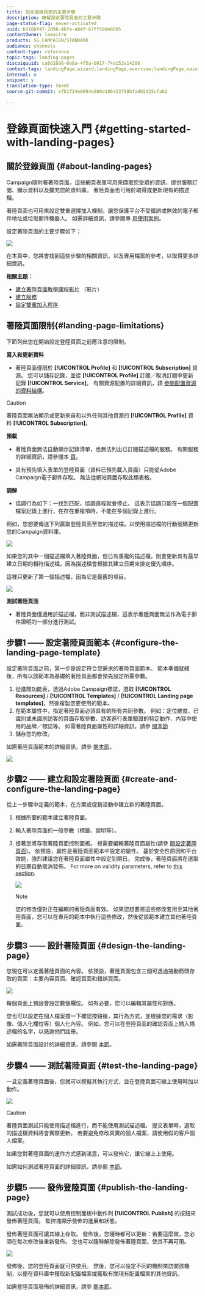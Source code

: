 ```yaml
---
title: 設定登錄頁面的主要步驟
description: 瞭解設定著陸頁面的主要步驟
page-status-flag: never-activated
uuid: b316bf47-7d98-46fa-ab4f-67ff50de8095
contentOwner: lemaitre
products: SG_CAMPAIGN/STANDARD
audience: channels
content-type: reference
topic-tags: landing-pages
discoiquuid: ca8d1698-6e8a-4f5a-b017-74a152e14286
context-tags: landingPage,wizard;landingPage,overview;landingPage,main
internal: n
snippet: y
translation-type: tm+mt
source-git-commit: efb1f14e0094e200d186423f98bfad65d25cfab2

---
```



# 登錄頁面快速入門 {#getting-started-with-landing-pages}

## 關於登錄頁面 {#about-landing-pages}

Campaign隨附著著陸頁面，這些網頁表單可用來擷取您受眾的資訊、提供服務訂閱、顯示資料以及擴充您的資料庫。 著陸頁面也可用於取得或更新現有的描述檔。

著陸頁面也可用來設定雙重選擇加入機制，讓您保護平台不受錯誤或無效的電子郵件地址或垃圾郵件機器人。 如需詳細資訊，請參閱專 [用使用案例](../../channels/using/setting-up-a-double-opt-in-process.md)。

設定著陸頁面的主要步驟如下：

![](assets/lp_steps.png)

在本頁中，您將會找到這些步驟的相關資訊，以及專用檔案的參考，以取得更多詳細資訊。

**相關主題：**

* [建立著陸頁面教學課程影片](https://docs.adobe.com/content/help/en/campaign-learn/campaign-standard-tutorials/communication-channels/landing-pages/landing-page-create-and-edit.html) （影片）
* [建立服務](../../audiences/using/creating-a-service.md)
* [設定雙重加入程序](setting-up-a-double-opt-in-process.md)

## 著陸頁面限制{#landing-page-limitations}

下節列出您在開始設定登陸頁面之前應注意的限制。

**寫入和更新資料**

* 著陸頁面僅限於 **[!UICONTROL Profile]** 和 **[!UICONTROL Subscription]** 資源。 您可以儲存記錄，並從 **[!UICONTROL Profile]** 訂閱／取消訂閱中更新記錄 **[!UICONTROL Service]**。
有關資源配置的詳細資訊，請 [參閱配置資源的資料結構](../../developing/using/configuring-the-resource-s-data-structure.md)。

>[!CAUTION]
>
>著陸頁面無法顯示或更新來自和以外任何其他資源的 **[!UICONTROL Profile]** 資料 **[!UICONTROL Subscription]**。

**預載**

* 著陸頁面無法自動顯示記錄清單，也無法列出已訂閱描述檔的服務。 有關服務的詳細資訊，請參閱本 [頁](../../audiences/using/creating-a-service.md)。

* 具有預先填入表單的登陸頁面（資料已預先載入頁面）只能從Adobe Campaign電子郵件存取。 無法從網站頁面存取此類表格。

**調解**

* 協調行為如下：一找到匹配，協調進程就會停止。 這表示協調只能在一個配置檔案記錄上進行，在存在重複項時，不能在多個記錄上進行。

例如，您想要傳送下列贏取登陸頁面至您的描述檔，以使用描述檔的行動號碼更新您的Campaign資料庫。

![](assets/landing_page_limitation_1.png)

如果您的其中一個描述檔填入著陸頁面，但已有重複的描述檔，則會更新具有最早建立日期的相符描述檔，因為描述檔會根據其建立日期來排定優先順序。

這裡只更新了第一個描述檔，因為它是最舊的項目。

![](assets/landing_page_limitation_2.png)

**測試著陸頁面**

* 著陸頁面僅適用於描述檔，而非測試描述檔，這表示著陸頁面無法作為電子郵件證明的一部分進行測試。

## 步驟1 —— 設定著陸頁面範本 {#configure-the-landing-page-template}

設定著陸頁面之前，第一步是設定符合您需求的著陸頁面範本。 範本準備就緒後，所有以該範本為基礎的著陸頁面都會預先設定所需參數。

1. 從進階功能表，透過Adobe Campaign標誌，選取 **[!UICONTROL Resources]** / **[!UICONTROL Templates]** / **[!UICONTROL Landing page templates]**，然後複製您要使用的範本。
1. 在範本屬性中，指定著陸頁面必須具有的所有共同參數。 例如：定位維度、已識別或未識別訪客的頁面存取參數、訪客進行表單驗證的特定動作、內容中使用的品牌／標誌等。 如需著陸頁面屬性的詳細資訊，請參 [閱本節](../../channels/using/configuring-landing-page.md)
1. 儲存您的修改。

如需著陸頁面範本的詳細資訊，請參 [閱本節](../../channels/using/getting-started-with-landing-pages.md)。

![](assets/lp-steps1.png)

## 步驟2 —— 建立和設定著陸頁面 {#create-and-configure-the-landing-page}

從上一步驟中定義的範本，在方案或促銷活動中建立新的著陸頁面。

1. 根據所要的範本建立著陸頁面。
1. 輸入著陸頁面的一般參數（標籤、說明等）。
1. 接著您將存取著陸頁面控制面板。 視需要編輯著陸頁面屬性(請參 [閱設定著陸頁面](../../channels/using/configuring-landing-page.md))。 依預設，屬性是著陸頁面範本中設定的屬性。
基於安全性原因和平台效能，強烈建議您在著陸頁面屬性中設定到期日。 完成後，著陸頁面將在選取的日期自動取消發佈。 For more on validity parameters, refer to [this section](../../channels/using/testing-publishing-landing-page.md#setting-up-validity-parameters).

   ![](assets/lp-steps3.png)

   >[!NOTE]
   >
   >您的修改僅對正在編輯的著陸頁面有效。 如果您想要將這些修改套用至其他著陸頁面，您可以在專用的範本中執行這些修改，然後從該範本建立其他著陸頁面。

## 步驟3 —— 設計著陸頁面 {#design-the-landing-page}

您現在可以定義著陸頁面的內容。 依預設，著陸頁面包含三個可透過捲動箭頭存取的頁面：主要內容頁面、確認頁面和錯誤頁面。

![](assets/lp-steps4.png)

每個頁面上預設會設定數個欄位。 如有必要，您可以編輯其屬性和對應。

您也可以設定在個人檔案按一下確認按鈕後，其行為方式，並根據您的需求（影像、個人化欄位等）個人化內容。 例如，您可以在登陸頁面的確認頁面上插入描述檔的名字，以感謝他們註冊。

如需著陸頁面設計的詳細資訊，請參閱 [本節](../../channels/using/designing-a-landing-page.md)。

## 步驟4 —— 測試著陸頁面 {#test-the-landing-page}

一旦定義著陸頁面後，您就可以模擬其執行方式，並在登陸頁面可線上使用時加以動作。

![](assets/lp-steps5.png)

>[!CAUTION]
>
>著陸頁面測試只能使用描述檔進行，而不能使用測試描述檔。 提交表單時，選取的描述檔資料將會實際更新。 若要避免修改真實的個人檔案，請使用假的客戶個人檔案。

如果您對著陸頁面的運作方式感到滿意，可以發佈它，讓它線上上使用。

如需如何測試著陸頁面的詳細資訊，請參閱 [本節](../../channels/using/testing-publishing-landing-page.md#testing-the-landing-page-)。

## 步驟5 —— 發佈登陸頁面 {#publish-the-landing-page}

測試成功後，您就可以使用控制面板中動作列 **[!UICONTROL Publish]** 的按鈕來發佈著陸頁面。 監控塊顯示發佈的進展和狀態。

發佈著陸頁面可讓其線上存取。 發佈後，您隨時都可以更新：若要這麼做，您必須在每次修改後重新發佈。 您也可以隨時解除發佈著陸頁面，使其不再可用。

![](assets/lp-steps6.png)

發佈後，您的登陸頁面就可供使用。 然後，您可以設定不同的機制來訪問該機制，以便在資料庫中獲取新配置檔案或獲取有關現有配置檔案的其他資訊。

如需登陸頁面發佈的詳細資訊，請參 [閱本節](../../channels/using/testing-publishing-landing-page.md#publishing-a-landing-page)。
